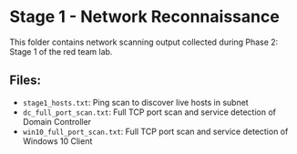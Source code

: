 # Stage 1 - Network Reconnaissance

This folder contains network scanning output collected during Phase 2: Stage 1 of the red team lab.

## Files:
- `stage1_hosts.txt`: Ping scan to discover live hosts in subnet
- `dc_full_port_scan.txt`: Full TCP port scan and service detection of Domain Controller
- `win10_full_port_scan.txt`: Full TCP port scan and service detection of Windows 10 Client

